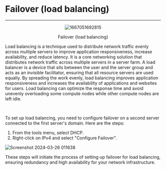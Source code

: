 # Failover (load balancing)
<hr/>

<div align="center">

![1667051692815](https://github.com/Hasul79/Windows_server-Active_Directory/assets/95657084/7afb9372-bbf2-4fdb-b10d-431f29fb028e)

</div>

<div align="center">Failover (load balancing)</div>

<p>Load balancing is a technique used to distribute network traffic evenly across multiple servers to improve application responsiveness, increase availability, and reduce latency. It is a core networking solution that distributes network traffic across multiple servers in a server farm. A load balancer is a device that sits between the user and the server group and acts as an invisible facilitator, ensuring that all resource servers are used equally. By spreading the work evenly, load balancing improves application responsiveness and increases the availability of applications and websites for users. Load balancing can optimize the response time and avoid unevenly overloading some compute nodes while other compute nodes are left idle.</p>
<br/>
<p>To set up load balancing, you need to configure failover on a second server connected to the first server's domain. Here are the steps:</p>
<ol>
<li>From the tools menu, select DHCP.</li>
<li>Right-click on IPv4 and select "Configure Failover".</li>
</ol>

![Screenshot 2024-03-26 011638](https://github.com/Hasul79/Windows_server-Active_Directory/assets/95657084/9c524514-5c7d-4f89-bfc1-aad67983ae9f)



<p>These steps will initiate the process of setting up failover for load balancing, ensuring redundancy and high availability for your network infrastructure.</p>
